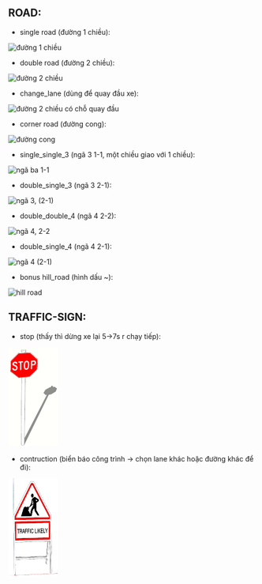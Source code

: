 ROAD:
----

- single road (đường 1 chiều):

![đường 1 chiều](https://3dwarehouse.sketchup.com/warehouse/v1.0/publiccontent/86cc6185-41ac-4a8d-9b7f-eef2f0b46ab3)

- double road (đường 2 chiều):

![đường 2 chiều](https://3dwarehouse.sketchup.com/warehouse/v1.0/publiccontent/60d042d3-c5af-43e8-9ab5-3e7d17fdc5d9)

- change_lane (dùng để quay đầu xe):

![đường 2 chiều có chỗ quay đầu](https://3dwarehouse.sketchup.com/warehouse/v1.0/publiccontent/b340048e-f8c8-4799-9df3-d12da9d10795)

- corner road (đường cong):

![đường cong](https://3dwarehouse.sketchup.com/warehouse/v1.0/publiccontent/79bea779-c695-46db-843a-636003f986d2)

- single_single_3 (ngã 3 1-1, một chiều giao với 1 chiều):

![ngã ba 1-1](https://3dwarehouse.sketchup.com/warehouse/v1.0/publiccontent/cd465168-1170-4796-a54b-94035d964812)

- double_single_3 (ngã 3 2-1):

![ngã 3, (2-1)](https://3dwarehouse.sketchup.com/warehouse/v1.0/publiccontent/a91195bf-ff20-46b6-ab5b-c8a146828b68)

- double_double_4 (ngã 4 2-2):

![ngã 4, 2-2](https://3dwarehouse.sketchup.com/warehouse/v1.0/publiccontent/7d6f9978-ed3b-44a5-b742-e30011dcc72c)

- double_single_4 (ngã 4 2-1):

![ngã 4 (2-1)](https://3dwarehouse.sketchup.com/warehouse/v1.0/publiccontent/e4cbb472-fe2c-47a0-b20d-fe5add619228)

- bonus hill_road (hình dấu ~):

![hill road](https://3dwarehouse.sketchup.com/warehouse/v1.0/publiccontent/c286aa63-e0d4-433a-9eb2-8fe9ce6881a2)

TRAFFIC-SIGN:
------------

- stop (thấy thì dừng xe lại 5->7s r chạy tiếp):
<img src="./Ah_dont_download_this/stop.png" width="100" height="200"/>

- contruction (biển báo công trình -> chọn lane khác hoặc đường khác để đi):
<img src="./Ah_dont_download_this/contruction.png" width="100" height="200"/>

